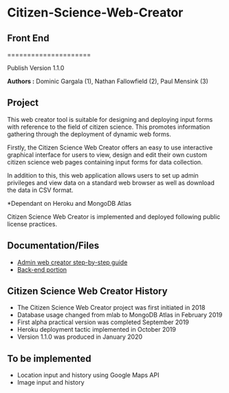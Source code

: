# Citizen-Science-Web-Creator
## Front End
=====================

Publish Version 1.1.0

**Authors :** Dominic Gargala (1), Nathan Fallowfield (2), Paul Mensink (3)

## Project 

This web creator tool is suitable for designing and deploying input forms with reference to the field of citizen science. This promotes information gathering through the deployment of dynamic web forms.

Firstly, the Citizen Science Web Creator offers an easy to use interactive graphical interface for users to view, design and edit their own custom citizen science web pages containing input forms for data collection.

In addition to this, this web application allows users to set up admin privileges and view data on a standard web browser as well as download the data in CSV format. 

*Dependant on Heroku and MongoDB Atlas

Citizen Science Web Creator is implemented and deployed following public license practices.


## Documentation/Files

- [Admin web creator step-by-step guide](https://github.com/DomGarg/Citizen-Science-Web-Creator---Front-end/blob/master/Set-Up-Guide.pdf)
- [Back-end portion](https://github.com/DomGarg/Citizen-Science-Web-Creator---Back-end)


## Citizen Science Web Creator History 

- The Citizen Science Web Creator project was first initiated in 2018
- Database usage changed from mlab to MongoDB Atlas in February 2019
- First alpha practical version was completed September 2019 
- Heroku deployment tactic implemented in October 2019
- Version 1.1.0 was produced in January 2020

## To be implemented

- Location input and history using Google Maps API
- Image input and history
